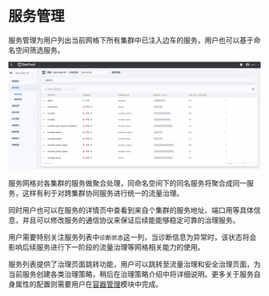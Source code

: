# 服务管理

服务管理为用户列出当前网格下所有集群中已注入边车的服务，用户也可以基于命名空间筛选服务。

![服务管理](../../images/service-manage.png)

服务网格对各集群的服务做聚合处理，同命名空间下的同名服务将聚合成同一服务，这样有利于对跨集群协同服务进行统一的流量治理。

同时用户也可以在服务的详情页中查看到来自个集群的服务地址、端口用等具体信息，并且可以修改服务的通信协议来保证后续能能够稳定可靠的治理服务。

用户需要特别关注服务列表中`诊断状态`这一列，当诊断信息为异常时，该状态将会影响后续服务进行下一阶段的流量治理等网格相关能力的使用。

服务列表提供了治理页面跳转功能，用户可以跳转至流量治理和安全治理页面，为当前服务创建各类治理策略，稍后在治理策略介绍中将详细说明。更多关于服务自身属性的配置则需要用户在[容器管理](../../../kpanda/03ProductBrief/WhatisKPanda.md)模块中完成。
